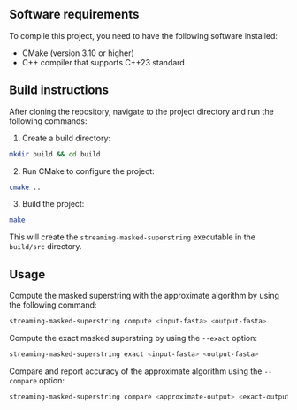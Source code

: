## Software requirements

To compile this project, you need to have the following software installed:
- CMake (version 3.10 or higher)
- C++ compiler that supports C++23 standard

## Build instructions

After cloning the repository, navigate to the project directory and run the following commands:

1. Create a build directory:
```bash
mkdir build && cd build
```
2. Run CMake to configure the project:
```bash
cmake ..
```
3. Build the project:
```bash
make
```

This will create the `streaming-masked-superstring` executable in the
`build/src` directory.

## Usage

Compute the masked superstring with the approximate algorithm by using the
following command:
```bash
streaming-masked-superstring compute <input-fasta> <output-fasta>
```

Compute the exact masked superstring by using the `--exact` option:
```bash
streaming-masked-superstring exact <input-fasta> <output-fasta>
```

Compare and report accuracy of the approximate algorithm using the `--compare`
option:
```bash
streaming-masked-superstring compare <approximate-output> <exact-output>
```
